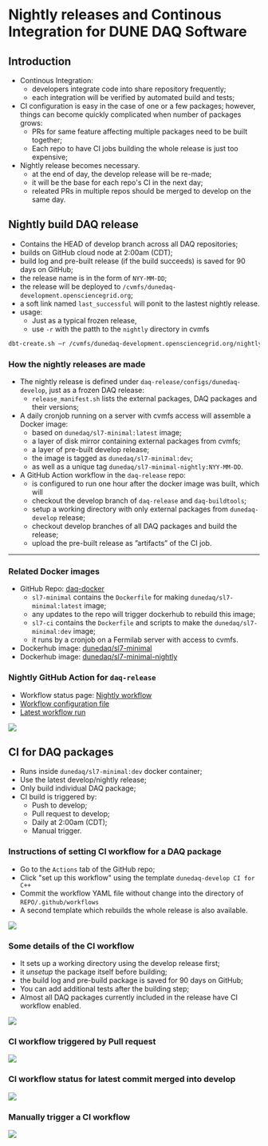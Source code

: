 # Nightly releases and Continous Integration for DUNE DAQ Software

## Introduction

* Continous Integration:
    * developers integrate code into share repository frequently;
    * each integration will be verified by automated build and tests;
* CI configuration is easy in the case of one or a few packages; however, things can become quickly complicated when number of packages grows:
    * PRs for same feature affecting multiple packages need to be built together;
    * Each repo to have CI jobs building the whole release is just too expensive;
* Nightly release becomes necessary.
    * at the end of day, the develop release will be re-made;
    * it will be the base for each repo's CI in the next day;
    * releated PRs in multiple repos should be merged to develop on the same day.


## Nightly build DAQ release

- Contains the HEAD of develop branch across all DAQ repositories;
- builds on GitHub cloud node at 2:00am (CDT);
- build log and pre-built release (if the build succeeds) is saved for 90 days on GitHub;
- the release name is in the form of `NYY-MM-DD`;
- the release will be deployed to `/cvmfs/dunedaq-development.opensciencegrid.org`;
- a soft link named `last_successful` will ponit to the lastest nightly release.
- usage:
  - Just as a typical frozen release, 
  - use `-r` with the patth to the `nightly` directory in cvmfs
```sh
dbt-create.sh –r /cvmfs/dunedaq-development.opensciencegrid.org/nightly <NYY-MM-DD> workdir
```

### How the nightly releases are made

- The nightly release is defined under `daq-release/configs/dunedaq-develop`, just as a frozen DAQ release:
    - `release_manifest.sh` lists the external packages, DAQ packages and their versions;
- A daily cronjob running on a server with cvmfs access will assemble a Docker image:
    - based on `dunedaq/sl7-minimal:latest` image;
    - a layer of disk mirror containing external packages from cvmfs;
    - a layer of pre-built develop release;
    - the image is tagged as `dunedaq/sl7-minimal:dev`;
    - as well as a unique tag `dunedaq/sl7-minimal-nightly:NYY-MM-DD`.
- A GitHub Action workflow in the `daq-release` repo:
    - is configured to run one hour after the docker image was built, which will
    - checkout the develop branch of `daq-release` and `daq-buildtools`;
    - setup a working directory with only external packages from `dunedaq-develop` release;
    - checkout develop branches of all DAQ packages and build the release;
    - upload the pre-built release as ”artifacts” of the CI job.

---

### Related Docker images

- GitHub Repo: [daq-docker](https://github.com/DUNE-DAQ/daq-docker)
    - `sl7-minimal` contains the `Dockerfile` for making `dunedaq/sl7-minimal:latest` image;
    - any updates to the repo will trigger dockerhub to rebuild this image;
    - `sl7-ci` contains the `Dockerfile` and scripts to make the `dunedaq/sl7-minimal:dev` image;
    - it runs by a cronjob on a Fermilab server with access to cvmfs.
- Dockerhub image: [dunedaq/sl7-minimal](https://hub.docker.com/repository/docker/dunedaq/sl7-minimal)
- Dockerhub image: [dunedaq/sl7-minimal-nightly](https://hub.docker.com/repository/docker/dunedaq/sl7-minimal-nightly)


### Nightly GitHub Action for `daq-release`

- Workflow status page: [Nightly workflow](https://github.com/DUNE-DAQ/daq-release/actions)
- [Workflow configuration file](https://github.com/DUNE-DAQ/daq-release/blob/develop/.github/workflows/nightly.yml)
- [Latest workflow run](https://github.com/DUNE-DAQ/daq-release/actions/runs/762687473)

![](https://i.imgur.com/gSITupq.png)

## CI for DAQ packages

- Runs inside `dunedaq/sl7-minimal:dev` docker container;
- Use the latest develop/nightly release;
- Only build individual DAQ package;
- CI build is triggered by:
    - Push to develop;
    - Pull request to develop;
    - Daily at 2:00am (CDT);
    - Manual trigger.

### Instructions of setting CI workflow for a DAQ package

- Go to the `Actions` tab of the GitHub repo;
- Click "set up this workflow" using the template `dunedaq-develop CI for C++`
- Commit the workflow YAML file without change into the directory of `REPO/.github/workflows`
- A second template which rebuilds the whole release is also available.

![](https://i.imgur.com/EzkAojZ.png)


### Some details of the CI workflow

- It sets up a working directory using the develop release first;
- it *unsetup* the package itself before building;
- the build log and pre-build package is saved for 90 days on GitHub;
- You can add additional tests after the building step;
- Almost all DAQ packages currently included in the release have CI workflow enabled.



![](https://i.imgur.com/9VUQhsy.png)


### CI workflow triggered by Pull request

![](https://i.imgur.com/8LlUitg.png)

### CI workflow status for latest commit merged into develop

![](https://i.imgur.com/SO24De5.png)

### Manually trigger a CI workflow

![](https://i.imgur.com/vSm5vR6.png)

